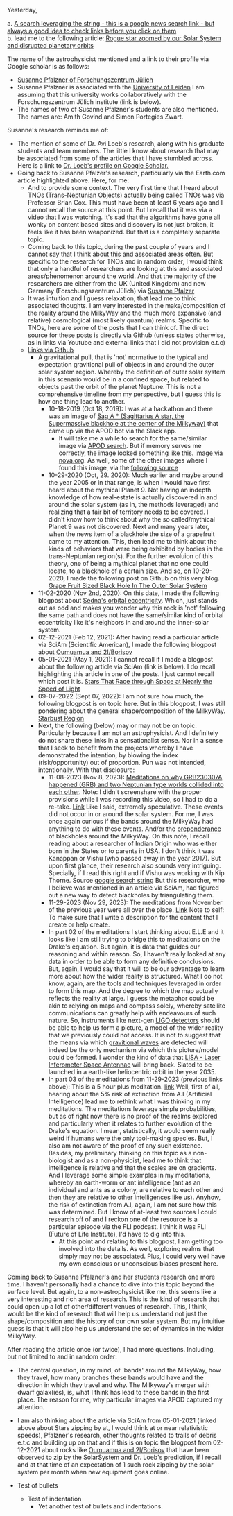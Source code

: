 Yesterday, 

a. [A search leveraging the string - this is a google news search link - but always a good idea to check links before you click on them](https://www.google.com/search?sca_esv=32e73b67f33f8410&q=earth+com+trans+neptunian+object&tbm=nws&source=lnms&fbs=AEQNm0Aa4sjWe7Rqy32pFwRj0UkWd8nbOJfsBGGB5IQQO6L3J7pRxUp2pI1mXV9fBsfh39Jw_Y7pXPv6W9UjIXzt09-Y-RVsUQytO3H9U9unQ4zjSmyc1am7RU9IOaZeZLN-vxqOLRVgtOkNIBInceOOInHD1Vy8A8dMZkK6qsEDDgBo37uamqwPID1ktpoxri6hURFY-RftoYl5J3cAxl4SOYvmGkrX6Q&sa=X&ved=2ahUKEwiT34uux4mKAxXUv4kEHYvDKEIQ0pQJegQIFBAB&biw=1137&bih=567&dpr=2.25)  
b. lead me to the following article: [Rogue star zoomed by our Solar System and disrupted planetary orbits](https://www.earth.com/news/rogue-star-zoomed-by-our-solar-system-disrupted-planetary-orbits-stretched-edges/) 

The name of the astrophysicist mentioned and a link to their profile via Google scholar is as follows: 
- [Susanne Pfalzner of Forschungszentrum Jülich](https://scholar.google.com/citations?hl=en&user=dplYCPwAAAAJ&view_op=list_works&citft=1&citft=3&sortby=pubdate)
- Susanne Pfalzner is associated with the [University of Leiden](https://www.universiteitleiden.nl/en) I am assuming that this university works collaboratively with the Forschungszentrum Jülich institute (link is below).
- The names of two of Susanne Pfalzner's students are also mentioned. The names are: Amith Govind and Simon Portegies Zwart.

Susanne's research reminds me of: 
- The mention of some of Dr. Avi Loeb's research, along with his graduate students and team members. The little I know about research that may be associated from some of the articles that I have stumbled across. Here is a link to [Dr. Loeb's profile on Google Scholar.](https://scholar.google.com/citations?hl=en&user=CvQxOmwAAAAJ&view_op=list_works&citft=1&citft=3&email_for_op=adeelnkhan%40gmail.com&sortby=pubdate)
- Going back to Susanne Pfalzer's research, particularly via the Earth.com article highlighted above. Here, for me: 
  - And to provide some context. The very first time that I heard about TNOs (Trans-Neptunian Objects) actually being called TNOs was via Professor Brian Cox. This must have been at-least 6 years ago and I cannot recall the source at this point. But I recall that it was via a video that I was watching. It's sad that the algorithms have gone all wonky on content based sites and discovery is not just broken, it feels like it has been weaponized. But that is a completely separate topic.
  - Coming back to this topic, during the past couple of years and I cannot say that I think about this and associated areas often. But specific to the research for TNOs and in random order, I would think that only a handful of researchers are looking at this and associated areas/phenomenon around the world. And that the majority of the researchers are either from the UK (United Kingdom) and now Germany (Forschungszentrum Jülich) via [Susanne Pfalzer](https://www.fz-juelich.de/en/@@search?SearchableText=Susanne%20Pfalzner&active=relevance&allow_local=false&group_select=0&local=false)
  - It was intuition and I guess relaxation, that lead me to think associated thoughts. I am very interested in the make/composition of the reality around the MilkyWay and the much more expansive (and relative) cosmological (most likely quantum) realms. Specific to TNOs, here are some of the posts that I can think of. The direct source for these posts is directly via Github (unless states otherwise, as in links via Youtube and external links that I did not provision e.t.c)
  - [Links via Github](https://github.com/stellardreams/stellardreams.github.io/tree/master/_posts)
    - A gravitational pull, that is 'not' normative to the typical and expectation gravitional pull of objects in and around the outer solar system region. Whereby the definition of outer solar system in this scenario would be in a confined space, but related to objects past the orbit of the planet Neptune. This is not a comprehensive timeline from my perspective, but I guess this is how one thing lead to another. 
      - 10-18-2019 (Oct 18, 2019): I was at a hackathon and there was an image of [Sag A * (Sagittarius A star, the Supermassive blackhole at the center of the Milkyway)](https://en.wikipedia.org/wiki/Sagittarius_A*) that came up via the APOD bot via the Slack app.
        - It will take me a while to search for the same/similar image via [APOD search](https://apod.nasa.gov/cgi-bin/apod/apod_search). But if memory serves me correctly, the image looked something like this. [image via nova.org](https://chview.nova.org/solcom/x-objects/sagdeg1.jpg). As well, some of the other images where I found this image, via the [following source](https://chview.nova.org/solcom/x-objects/sag-deg.htm)   
      -  10-29-2020 (Oct, 29. 2020): Much earlier and maybe around the year 2005 or in that range, is when I would have first heard about the mythical Planet 9. Not having an indepth knowledge of how real-estate is actually discovered in and around the solar system (as in, the methods leveraged) and realizing that a fair bit of territory needs to be covered. I didn't know how to think about why the so called/mythical Planet 9 was not discovered. Next and many years later, when the news item of a blackhole the size of a grapefruit came to my attention. This, then lead me to think about the kinds of behaviors that were being exhibited by bodies in the trans-Neptunian region(s). For the further evoluion of this theory, one of being a mythical planet that no one could locate, to a blackhole of a certain size. And so, on 10-29-2020, I made the following post on Github on this very blog. [Grape Fruit Sized Black Hole In The Outer Solar System](https://stellardreams.github.io/Grape-fruit-sized-Black-Hole-in-the-outer-solar-system/)
    - 11-02-2020 (Nov 2nd, 2020): On this date, I made the following blogpost about [Sedna's orbital eccentricity](https://stellardreams.github.io/Sedna's-orbital-eccentricity/). Which, just stands out as odd and makes you wonder why this rock is 'not' following the same path and does not have the same/similar kind of orbital eccentricity like it's neighbors in and around the inner-solar system.
    - 02-12-2021 (Feb 12, 2021): After having read a particular article via SciAm (Scientific American), I made the following blogpost about [Oumuamua and 2I/Borisov](https://stellardreams.github.io/Interstellar-Objects/)
    - 05-01-2021 (May 1, 2021): I cannot recall if I made a blogpost about the following article via SciAm (link is below). I do recall highlighting this article in one of the posts. I just cannot recall which post it is. [Stars That Race through Space at Nearly the Speed of Light](https://www.scientificamerican.com/article/stars-that-race-through-space-at-nearly-the-speed-of-light/)
    - 09-07-2022 (Sept 07, 2022): I am not sure how much, the following blogpost is on topic here. But in this blogpost, I was still pondering about the general shape/composition of the MilkyWay. [Starbust Region](https://stellardreams.github.io/Starburst-Region/)
    - Next, the following (below) may or may not be on topic. Particularly because I am not an astrophysicist. And I definitely do not share these links in a sensationalist sense. Nor in a sense that I seek to benefit from the projects whereby I have demonstrated the intention, by blowing the index (risk/opportunity) out of proportion. Pun was not intended, intentionally. With that disclosure:
      -  11-08-2023 (Nov 8, 2023): [Meditations on why GRB230307A happened (GRB) and two Neptunian type worlds collided into each other](https://www.youtube.com/watch?v=88jnOizDQ3Q&t=24s). Note: I didn't screenshare with the proper provisions while I was recording this video, so I had to do a re-take. [Link](https://www.youtube.com/watch?v=BNAzrsrPTN4&t=1141s) Like I said, extremely speculative. These events did not occur in or around the solar system. For me, I was once again curious if the bands around the MilkyWay had anything to do with these events. And/or the [preponderance](https://www.merriam-webster.com/dictionary/preponderance) of blackholes around the MilkyWay. On this note, I recall reading about a researcher of Indian Origin who was either born in the States or to parents in USA. I don't think it was Kanappan or Vishu (who passed away in the year 2017). But upon first glance, their research also sounds very intriguing. Specially, if I read this right and if Vishu was working with Kip Thorne. Source [google search string](https://www.google.com/search?q=american+indian+researcher+figures+out+how+to+identify+blackholes&oq=american+indian+researcher+figures+out+how+to+identify+blackholes&gs_lcrp=EgRlZGdlKgYIABBFGDkyBggAEEUYOTIHCAEQABjvBTIHCAIQABjvBdIBCDkwMjJqMGoxqAIAsAIAie=UTF-8) But this researcher, who I believe was mentioned in an article via SciAm, had figured out a new way to detect blackholes by triangulating them.
      -  11-29-2023 (Nov 29, 2023): The meditations from November of the previous year were all over the place. [Link](https://www.youtube.com/watch?v=7Wq4PCrbOXE&t=77s) Note to self: To make sure that I write a description for the content that I create or help create.
        - In part 02 of the meditations I start thinking about E.L.E and it looks like I am still trying to bridge this to meditations on the Drake's equation. But again, it is data that guides our reasoning and within reason. So, I haven't really looked at any data in order to be able to form any definitive conclusions. But, again, I would say that it will to be our advantage to learn more about how the wider reality is structured. What I do not know, again, are the tools and techniques leveraged in order to form this map. And the degree to which the map actually reflects the reality at large. I guess the metaphor could be akin to relying on maps and compass solely, whereby satellite communications can greatly help with endeavours of such nature. So, instruments like next-gen [LIGO detectors](https://www.ligo.caltech.edu/) should be able to help us form a picture, a model of the wider reality that we previously could not access. It is not to suggest that the means via which [gravitional waves](https://en.wikipedia.org/wiki/Gravitational_wave) are detected will indeed be the only mechanism via which this picture/model could be formed. I wonder the kind of data that [LISA - Laser Inferometer Space Antennae](https://en.wikipedia.org/wiki/Laser_Interferometer_Space_Antenna) will bring back. Slated to be launched in a earth-like heliocentric orbit in the year 2035.
        - In part 03 of the meditations from 11-29-2023 (previous links above): This is a 5 hour plus meditation. [link](https://youtu.be/PzPJY-0jR9E?si=QPXXPY_YpeJCAZAi) Well, first of all, hearing about the 5% risk of extinction from A.I (Artificial Intelligence) lead me to rethink what I was thinking in my meditations. The meditations leverage simple probabilities, but as of right now there is no proof of the realms explored and particularly when it relates to further evolution of the Drake's equation. I mean, statistically, it would seem really weird if humans were the only tool-making species. But, I also am not aware of the proof of any such existence. Besides, my preliminary thinking on this topic as a non-biologist and as a non-physicist, lead me to think that intelligence is relative and that the scales are on gradients. And I leverage some simple examples in my meditations, whereby an earth-worm or ant intelligence (ant as an individual and ants as a colony, are relative to each other and then they are relative to other intelligences like us). Anyhow, the risk of extinction from A.I, again, I am not sure how this was determined. But I know of at-least two sources I could research off of and I reckon one of the resource is a particular episode via the FLI podcast. I think it was FLI (Future of Life Institute), I'd have to dig into this.
          - At this point and relating to this blogpost, I am getting too involved into the details. As well, exploring realms that simply may not be associated. Plus, I could very well have my own conscious or unconscious biases present here.     
   
Coming back to Susanne Pfalzner's and her students research one more time. I haven't personally had a chance to dive into this topic beyond the surface level. But again, to a non-astrophysicist like me, this seems like a very interesting and rich area of research. This is the kind of research that could open up a lot of other/different venues of research. This, I think, would be the kind of research that will help us understand not just the shape/composition and the history of our own solar system. But my intuitive guess is that it will also help us understand the set of dynamics in the wider MilkyWay. 

After reading the article once (or twice), I had more questions. Including, but not limited to and in random order:
- The central question, in my mind, of 'bands' around the MilkyWay, how they travel, how many branches these bands would have and the direction in which they travel and why. The Milkyway's merger with dwarf galax(ies), is, what I think has lead to these bands in the first place. The reason for me, why particular images via APOD captured my attention.
- I am also thinking about the article via SciAm from 05-01-2021 (linked above about Stars zipping by at, I would think at or near relativistic speeds), Pfalzner's research, other thoughts related to trails of debris e.t.c and building up on that and if this is on topic the blogpost from 02-12-2021 about rocks like [Oumuamua and 2I/Borisov](https://stellardreams.github.io/Interstellar-Objects/) that have been observed to zip by the SolarSystem and Dr. Loeb's prediction, if I recall and at that time of an expectation of 1 such rock zipping by the solar system per month when new equipment goes online. 

- Test of bullets
  - Test of indentation
    - Yet another test of bullets and indentations.
